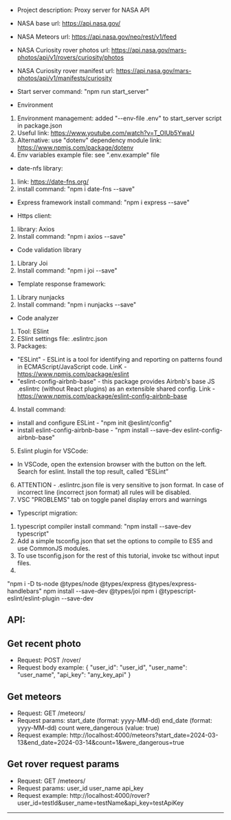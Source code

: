 - Project description:
Proxy server for NASA API

- NASA base url:
https://api.nasa.gov/

- NASA Meteors url:
https://api.nasa.gov/neo/rest/v1/feed

- NASA Curiosity rover photos url:
https://api.nasa.gov/mars-photos/api/v1/rovers/curiosity/photos

- NASA Curiosity rover manifest url:
https://api.nasa.gov/mars-photos/api/v1/manifests/curiosity

- Start server command:
"npm run start_server"

- Environment
1. Environment management:
added "--env-file .env" to start_server script in package.json
2. Useful link:
https://www.youtube.com/watch?v=T_OlUb5YwaU
3. Alternative:
use "dotenv" dependency module
link: https://www.npmjs.com/package/dotenv
4. Env variables example file:
see ".env.example" file

- date-nfs library:
1. link: 
https://date-fns.org/
2. install command:
"npm i date-fns --save"

- Express framework install command:
"npm i express --save"

- Https client:
1. library:
Axios
2. Install command: 
"npm i axios --save"

- Code validation library
1. Library
Joi
2. Install command: 
"npm i joi --save"

- Template response framework:
1. Library
nunjacks
2. Install command: 
"npm i nunjacks --save"

- Code analyzer
1. Tool:
ESlint
2. ESlint settings file:
.eslintrc.json
3. Packages:
- "ESLint" - ESLint is a tool for identifying and reporting on patterns found in ECMAScript/JavaScript code.
LinK - https://www.npmjs.com/package/eslint
- "eslint-config-airbnb-base" - this package provides Airbnb's base JS .eslintrc (without React plugins) as an extensible shared config.
Link - https://www.npmjs.com/package/eslint-config-airbnb-base
4. Install command:
- install and configure ESLint - "npm init @eslint/config"
- install eslint-config-airbnb-base - "npm install --save-dev eslint-config-airbnb-base"
5. Eslint plugin for VSCode:
- In VSCode, open the extension browser with the button on the left. Search for eslint. Install the top result, called “ESLint”
6. ATTENTION - .eslintrc.json file is very sensitive to json format. In case of incorrect line (incorrect json format) all rules will be disabled.
7. VSC "PROBLEMS" tab on toggle panel display errors and warnings

- Typescript migration:
1. typescript compiler install command:
"npm install --save-dev typescript"
2. Add a simple tsconfig.json that set the options to compile to ES5 and use CommonJS modules.
3. To use tsconfig.json for the rest of this tutorial, invoke tsc without input files.
4. 
"npm i -D ts-node @types/node @types/express @types/express-handlebars"
npm install --save-dev @types/joi
npm i @typescript-eslint/eslint-plugin --save-dev      

API:
---------
## Get recent photo ##
- Request:
POST /rover/
- Request body example:
{
    "user_id": "user_id",
    "user_name": "user_name",
    "api_key": "any_key_api"
}

## Get meteors ##
- Request:
GET /meteors/
- Request params:
start_date (format: yyyy-MM-dd)
end_date (format: yyyy-MM-dd)
count
were_dangerous (value: true)
- Request example:
http://localhost:4000/meteors?start_date=2024-03-13&end_date=2024-03-14&count=1&were_dangerous=true

## Get rover request params ##
- Request:
GET /meteors/
- Request params:
user_id
user_name
api_key
- Request example:
http://localhost:4000/rover?user_id=testId&user_name=testName&api_key=testApiKey
---------